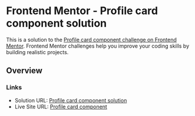 # Frontend Mentor - Profile card component solution

This is a solution to the [Profile card component challenge on Frontend Mentor](https://www.frontendmentor.io/challenges/profile-card-component-cfArpWshJ). Frontend Mentor challenges help you improve your coding skills by building realistic projects. 

## Overview

### Links

- Solution URL: [Profile card component solution](https://www.frontendmentor.io/solutions/profile-card-component-56PClSn79)
- Live Site URL: [Profile card component](https://profile-card-component-rw.netlify.app/)
